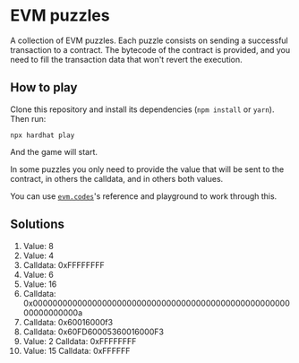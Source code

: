 # EVM puzzles

A collection of EVM puzzles. Each puzzle consists on sending a successful transaction to a contract. The bytecode of the contract is provided, and you need to fill the transaction data that won't revert the execution.

## How to play

Clone this repository and install its dependencies (`npm install` or `yarn`). Then run:

```
npx hardhat play
```

And the game will start.

In some puzzles you only need to provide the value that will be sent to the contract, in others the calldata, and in others both values.

You can use [`evm.codes`](https://www.evm.codes/)'s reference and playground to work through this.


## Solutions
1. Value: 8
2. Value: 4
3. Calldata: 0xFFFFFFFF
4. Value: 6
5. Value: 16
6. Calldata: 0x000000000000000000000000000000000000000000000000000000000000000a
7. Calldata: 0x60016000f3
8. Calldata: 0x60FD60005360016000F3
9. Value: 2
Calldata: 0xFFFFFFFF
10. Value: 15
Calldata: 0xFFFFFF